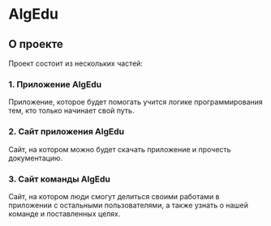 # AlgEdu

## О проекте
Проект состоит из нескольких частей:
### 1. Приложение AlgEdu
Приложение, которое будет помогать учится логике программирования тем, кто только начинает свой путь.

### 2. Сайт приложения AlgEdu
Сайт, на котором можно будет скачать приложение и прочесть документацию.
### 3. Сайт команды AlgEdu
Сайт, на котором люди смогут делиться своими работами в приложении с остальными пользователями, а также узнать о нашей команде и поставленных целях.

